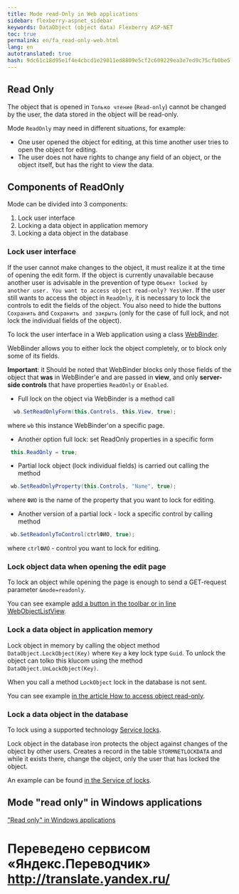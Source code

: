 ```yaml
--- 
title: Mode read-Only in Web applications 
sidebar: flexberry-aspnet_sidebar 
keywords: DataObject (object data) Flexberry ASP-NET 
toc: true 
permalink: en/fa_read-only-web.html 
lang: en 
autotranslated: true 
hash: 9dc61c18d95e1f4e4cbcd1e29011ed8809e5cf2c609229ea3e7ed9c75cfb0be5 
--- 
```


## Read Only 

The object that is opened in `Только чтение` (`Read-only`) cannot be changed by the user, the data stored in the object will be read-only. 

Mode `ReadOnly` may need in different situations, for example: 

* One user opened the object for editing, at this time another user tries to open the object for editing. 
* The user does not have rights to change any field of an object, or the object itself, but has the right to view the data. 

## Components of ReadOnly 

Mode can be divided into 3 components: 

1. Lock user interface 
2. Locking a data object in application memory 
3. Locking a data object in the database 

### Lock user interface 

If the user cannot make changes to the object, it must realize it at the time of opening the edit form. If the object is currently unavailable because another user is advisable in the prevention of type `Объект locked by another user. You want to access object read-only? Yes\Нет`. 
If the user still wants to access the object in `ReadOnly`, it is necessary to lock the controls to edit the fields of the object. You also need to hide the buttons `Сохранить` and `Сохранить and закрыть` (only for the case of full lock, and not lock the individual fields of the object). 

To lock the user interface in a Web application using a class [WebBinder](fa_web-binder.html). 

WebBinder allows you to either lock the object completely, or to block only some of its fields. 

__Important__: it Should be noted that WebBinder blocks only those fields of the object that __was__ in WebBinder'e and are passed in __view__, and only __server-side controls__ that have properties `ReadOnly` or `Enabled`. 

* Full lock on the object via WebBinder is a method call 

```csharp
  wb.SetReadOnlyForm(this.Controls, this.View, true); 
``` 

where `wb` this instance WebBinder'on a specific page. 

* Another option full lock: set ReadOnly properties in a specific form 

```csharp
 this.ReadOnly = true; 
``` 

* Partial lock object (lock individual fields) is carried out calling the method 

```csharp
 wb.SetReadOnlyProperty(this.Controls, "Name", true); 
``` 

where `ФИО` is the name of the property that you want to lock for editing. 

* Another version of a partial lock - lock a specific control by calling method 

```csharp
 wb.SetReadonlyToControl(ctrlФИО, true); 
``` 

where `ctrlФИО` - control you want to lock for editing.

### Lock object data when opening the edit page 

To lock an object while opening the page is enough to send a GET-request parameter `&mode=readonly`. 

You can see example [add a button in the toolbar or in line WebObjectListView](fa_wolv-add-button.html). 

### Lock a data object in application memory 

Lock object in memory by calling the object method `DataObject.LockObject(Key)` where `Key` a key lock type `Guid`. To unlock the object can tolko this klucom using the method `DataObject.UnLockObject(Key)`. 

When you call a method `LockObject` lock in the database is not sent. 

You can see example [in the article How to access object read-only](fo_read-only-object.html). 

### Lock a data object in the database 

To lock using a supported technology [Service locks](fo_lock-service.html). 

Lock object in the database iron protects the object against changes of the object by other users. Creates a record in the table `STORMNETLOCKDATA` and while it exists there, change the object, only the user that has locked the object. 

An example can be found [in the Service of locks](fo_lock-service.html). 

## Mode "read only" in Windows applications 

["Read only" in Windows applications](fw_readonly-win.html) 



 # Переведено сервисом «Яндекс.Переводчик» http://translate.yandex.ru/